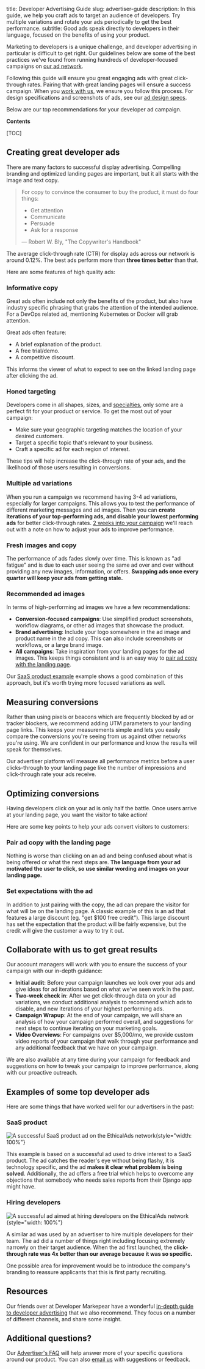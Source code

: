 title: Developer Advertising Guide
slug: advertiser-guide
description: In this guide, we help you craft ads to target an audience of developers. Try multiple variations and rotate your ads periodically to get the best performance.
subtitle: Good ads speak directly to developers in their language, focused on the benefits of using your product.

[comment]: <> (The top keywords getting to this page are: guidelines, marketing guide, examples)


Marketing to developers is a unique challenge,
and developer advertising in particular is difficult to get right.
Our guidelines below are some of the best practices we've found from running hundreds of developer-focused campaigns on [our ad network](/our-audience/).

Following this guide will ensure you great engaging ads with great click-through rates.
Pairing that with great landing pages will ensure a success campaign.
When you [work with us](#collaborate-with-us-to-get-great-results),
we ensure you follow this process.
For design specifications and screenshots of ads,
see our [ad design specs]({static}/prospectus/ad-specs.pdf).

Below are our top recommendations for your developer ad campaign.

**Contents**

[TOC]

## Creating great developer ads

There are many factors to successful display advertising.
Compelling branding and optimized landing pages are important,
but it all starts with the image and text copy.

> For copy to convince the consumer to buy the product, it must do four things:
>
> - Get attention
> - Communicate
> - Persuade
> - Ask for a response
>
> — Robert W. Bly, "The Copywriter's Handbook"

The average click-through rate (CTR) for display ads across our network is around 0.12%.
The best ads perform more than **three times better** than that.

Here are some features of high quality ads:

### Informative copy

Great ads often include not only the benefits of the product,
but also have industry specific phrasing that grabs the attention of the intended audience.
For a DevOps related ad, mentioning Kubernetes or Docker will grab attention.

Great ads often feature:

* A brief explanation of the product.
* A free trial/demo.
* A competitive discount.

This informs the viewer of what to expect to see on the linked landing page after clicking the ad.

### Honed targeting

Developers come in all shapes, sizes, and [specialties](https://www.ethicalads.io/our-audience/),
only some are a perfect fit for your product or service.
To get the most out of your campaign:

* Make sure your geographic targeting matches the location of your desired customers.
* Target a specific topic that's relevant to your business.
* Craft a specific ad for each region of interest.

These tips will help increase the click-through rate of your ads,
and the likelihood of those users resulting in conversions.

### Multiple ad variations

When you run a campaign we recommend having 3-4 ad variations,
especially for larger campaigns.
This allows you to test the performance of different marketing messages and ad images.
Then you can **create iterations of your top-performing ads, and disable your lowest performing ads** for better click-through rates.
[2 weeks into your campaign](#collaborate-with-us-to-get-great-results) we'll reach out with a note on how to adjust your ads to improve performance.

### Fresh images and copy

The performance of ads fades slowly over time.
This is known as "ad fatigue" and is due to each user seeing the same ad over and over
without providing any new images, information, or offers.
**Swapping ads once every quarter will keep your ads from getting stale.**

### Recommended ad images

In terms of high-performing ad images we have a few recommendations:

* **Conversion-focused campaigns**: Use simplified product screenshots, workflow diagrams, or other ad images that showcase the product.
* **Brand advertising**: Include your logo somewhere in the ad image and product name in the ad copy. This can also include screenshots or workflows, or a large brand image.
* **All campaigns**: Take inspiration from your landing pages for the ad images. This keeps things consistent and is an easy way to [pair ad copy with the landing page](#pair-ad-copy-with-the-landing-page).

Our [SaaS product example](#saas-product) example shows a good combination of this approach,
but it's worth trying more focused variations as well.


## Measuring conversions

Rather than using pixels or beacons which are frequently blocked by ad or tracker blockers,
we recommend adding UTM parameters to your landing page links.
This keeps your measurements simple and lets you easily compare the conversions
you're seeing from us against other networks you're using.
We are confident in our performance and know the results will speak for themselves.

Our advertiser platform will measure all performance metrics before a user clicks-through
to your landing page like the number of impressions and click-through rate your ads receive.


## Optimizing conversions

Having developers click on your ad is only half the battle.
Once users arrive at your landing page,
you want the visitor to take action!

Here are some key points to help your ads convert visitors to customers:

### Pair ad copy with the landing page

Nothing is worse than clicking on an ad and being confused
about what is being offered or what the next steps are.
**The language from your ad motivated the user to click,
so use similar wording and images on your landing page.**

### Set expectations with the ad

In addition to just pairing with the copy, the ad can prepare the visitor
for what will be on the landing page.
A classic example of this is an ad that features a large discount (eg. "get $100 free credit").
This large discount has set the expectation that the product will be fairly expensive,
but the credit will give the customer a way to try it out.

## Collaborate with us to get great results

Our account managers will work with you to ensure the success of your campaign
with our in-depth guidance:

* **Initial audit**: Before your campaign launches we look over your ads and give ideas for ad iterations based on what we've seen work in the past.
* **Two-week check in**: After we get click-through data on your ad variations, we conduct additional analysis to recommend which ads to disable, and new iterations of your highest performing ads.
* **Campaign Wrapup**: At the end of your campaign, we will share an analysis of how your campaign performed overall, and suggestions for next steps to continue iterating on your marketing goals.
* **Video Overviews**: For campaigns over $5,000/mo, we provide custom video reports of your campaign that walk through your performance and any additional feedback that we have on your campaign.

We are also available at any time during your campaign for feedback and suggestions on how to tweak your campaign to improve performance,
along with our proactive outreach.

## Examples of some top developer ads

Here are some things that have worked well for our advertisers in the past:

### SaaS product

![A successful SaaS product ad on the EthicalAds network](../images/pages/learning-hub/successful-ad-2.png){style="width: 100%"}

This example is based on a successful ad used to drive interest to a SaaS product.
The ad catches the reader's eye without being flashy,
it is technology specific, and the ad
**makes it clear what problem is being solved**.
Additionally, the ad offers a free trial which helps to overcome any
objections that somebody who needs sales reports from their Django app
might have.

### Hiring developers

![A successful ad aimed at hiring developers on the EthicalAds network](../images/pages/learning-hub/successful-ad-1.png){style="width: 100%"}

A similar ad was used by an advertiser to hire multiple developers for their team.
The ad did a number of things right including
focusing extremely narrowly on their target audience.
When the ad first launched,
the **click-through rate was 4x better than our average because it was so specific.**

One possible area for improvement would be to introduce the company's
branding to reassure applicants that this is first party recruiting.

## Resources

Our friends over at Developer Markepear have a wonderful [in-depth guide to developer advertising](https://www.developermarkepear.com/blog/paid-advertising-developer-marketing) that we also recommend.
They focus on a number of different channels,
and share some insight.

## Additional questions?

Our [Advertiser's FAQ](/advertisers/faq/) will help answer more of your specific questions around our product.
You can also [email us]({filename}../../pages/contact.md) with suggestions or feedback.
